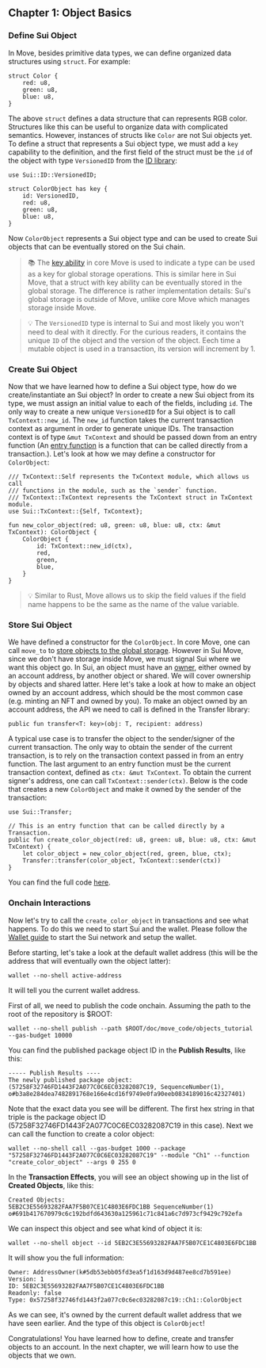## Chapter 1: Object Basics

### Define Sui Object
In Move, besides primitive data types, we can define organized data structures using `struct`. For example:
```
struct Color {
    red: u8,
    green: u8,
    blue: u8,
}
```
The above `struct` defines a data structure that can represents RGB color. Structures like this can be useful to organize data with complicated semantics. However, instances of structs like `Color` are not Sui objects yet.
To define a struct that represents a Sui object type, we must add a `key` capability to the definition, and the first field of the struct must be the `id` of the object with type `VersionedID` from the [ID library](../../../../sui_programmability/framework/sources/ID.move):
```
use Sui::ID::VersionedID;

struct ColorObject has key {
    id: VersionedID,
    red: u8,
    green: u8,
    blue: u8,
}
```
Now `ColorObject` represents a Sui object type and can be used to create Sui objects that can be eventually stored on the Sui chain.
> :books: The [key ability](https://github.com/diem/move/blob/main/language/documentation/book/src/abilities.md#key) in core Move is used to indicate a type can be used as a key for global storage operations. This is similar here in Sui Move, that a struct with key ability can be eventually stored in the global storage. The difference is rather implementation details: Sui's global storage is outside of Move, unlike core Move which manages storage inside Move.

> :bulb: The `VersionedID` type is internal to Sui and most likely you won't need to deal with it directly. For the curious readers, it contains the unique `ID` of the object and the version of the object. Eech time a mutable object is used in a transaction, its version will increment by 1.

### Create Sui Object
Now that we have learned how to define a Sui object type, how do we create/instantiate an Sui object? In order to create a new Sui object from its type, we must assign an initial value to each of the fields, including `id`. The only way to create a new unique `VersionedID` for a Sui object is to call `TxContext::new_id`. The `new_id` function takes the current transaction context as argument in order to generate unique IDs. The transaction context is of type `&mut TxContext` and should be passed down from an entry function (An [entry function](../move.md#entry-functions) is a function that can be called directly from a transaction.). Let's look at how we may define a constructor for `ColorObject`:
```
/// TxContext::Self represents the TxContext module, which allows us call
/// functions in the module, such as the `sender` function.
/// TxContext::TxContext represents the TxContext struct in TxContext module.
use Sui::TxContext::{Self, TxContext};

fun new_color_object(red: u8, green: u8, blue: u8, ctx: &mut TxContext): ColorObject {
    ColorObject {
        id: TxContext::new_id(ctx),
        red,
        green,
        blue,
    }
}
```
> :bulb: Similar to Rust, Move allows us to skip the field values if the field name happens to be the same as the name of the value variable.

### Store Sui Object
We have defined a constructor for the `ColorObject`. In core Move, one can call `move_to` to [store objects to the global storage](https://github.com/diem/move/blob/main/language/documentation/book/src/global-storage-operators.md). However in Sui Move, since we don't have storage inside Move, we must signal Sui where we want this object go. In Sui, an object must have an [owner](../objects.md#object-ownership), either owned by an account address, by another object or shared. We will cover ownership by objects and shared latter. Here let's take a look at how to make an object owned by an account address, which should be the most common case (e.g. minting an NFT and owned by you).
To make an object owned by an account address, the API we need to call is defined in the Transfer library:
```
public fun transfer<T: key>(obj: T, recipient: address)
```
A typical use case is to transfer the object to the sender/signer of the current transaction. The only way to obtain the sender of the current transaction, is to rely on the transaction context passed in from an entry function. The last argument to an entry function must be the current transaction context, defined as `ctx: &mut TxContext`.
To obtain the current signer's address, one can call `TxContext::sender(ctx)`.
Below is the code that creates a new `ColorObject` and make it owned by the sender of the transaction:
```
use Sui::Transfer;

// This is an entry function that can be called directly by a Transaction.
public fun create_color_object(red: u8, green: u8, blue: u8, ctx: &mut TxContext) {
    let color_object = new_color_object(red, green, blue, ctx);
    Transfer::transfer(color_object, TxContext::sender(ctx))
}
```

You can find the full code [here](../../../move_code/objects_tutorial/sources/Ch1.move).

### Onchain Interactions
Now let's try to call the `create_color_object` in transactions and see what happens. To do this we need to start Sui and the wallet. Please follow the [Wallet guide](../wallet.md) to start the Sui network and setup the wallet.

Before starting, let's take a look at the default wallet address (this will be the address that will eventually own the object latter):
```
wallet --no-shell active-address
```
It will tell you the current wallet address.

First of all, we need to publish the code onchain. Assuming the path to the root of the repository is $ROOT:
```
wallet --no-shell publish --path $ROOT/doc/move_code/objects_tutorial --gas-budget 10000
```
You can find the published package object ID in the **Publish Results**, like this:
```
----- Publish Results ----
The newly published package object: (57258F32746FD1443F2A077C0C6EC03282087C19, SequenceNumber(1), o#b3a8e284dea7482891768e166e4cd16f9749e0fa90eeb0834189016c42327401)
```
Note that the exact data you see will be different. The first hex string in that triple is the package object ID (57258F32746FD1443F2A077C0C6EC03282087C19 in this case).
Next we can call the function to create a color object:
```
wallet --no-shell call --gas-budget 1000 --package "57258F32746FD1443F2A077C0C6EC03282087C19" --module "Ch1" --function "create_color_object" --args 0 255 0
```
In the **Transaction Effects**, you will see an object showing up in the list of **Created Objects**, like this:
```
Created Objects:
5EB2C3E55693282FAA7F5B07CE1C4803E6FDC1BB SequenceNumber(1) o#691b417670979c6c192bdfd643630a125961c71c841a6c7d973cf9429c792efa
```
We can inspect this object and see what kind of object it is:
```
wallet --no-shell object --id 5EB2C3E55693282FAA7F5B07CE1C4803E6FDC1BB
```
It will show you the full information:
```
Owner: AddressOwner(k#5db53ebb05fd3ea5f1d163d9d487ee8cd7b591ee)
Version: 1
ID: 5EB2C3E55693282FAA7F5B07CE1C4803E6FDC1BB
Readonly: false
Type: 0x57258f32746fd1443f2a077c0c6ec03282087c19::Ch1::ColorObject
```
As we can see, it's owned by the current default wallet address that we have seen earlier. And the type of this object is `ColorObject`!

Congratulations! You have learned how to define, create and transfer objects to an account. In the next chapter, we will learn how to use the objects that we own.